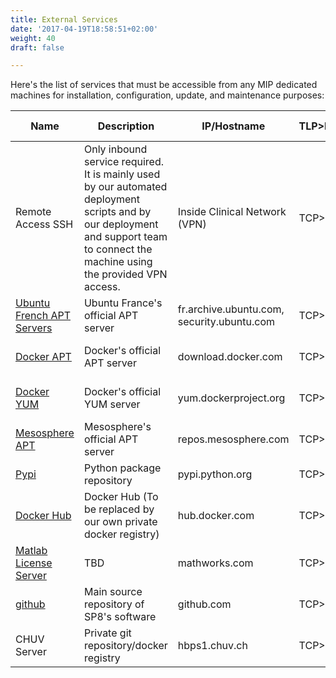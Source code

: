 ```yaml
---
title: External Services
date: '2017-04-19T18:58:51+02:00'
weight: 40
draft: false

---
```


Here's the list of services that must be accessible from any MIP dedicated machines for installation, configuration, update, and maintenance purposes:

| Name                                               | Description                                                                                   |IP/Hostname                                  |TLP>PORT>ALP>IN/OUT | Required by
|----------------------------------------------------|-----------------------------------------------------------------------------------------------|---------------------------------------------|--------------------|--------------
| Remote Access SSH                                  | Only inbound service required. It is mainly used by our automated deployment scripts and by our deployment and support team to connect the machine using the provided VPN access.| Inside Clinical Network (VPN) |TCP>22>SSH>IN   | MIP-Local
| [Ubuntu French APT Servers](https://github.com)    | Ubuntu France's official APT server                                                             | fr.archive.ubuntu.com, security.ubuntu.com  |TCP>443>HTTPS>OUT   | MIP-Local on Ubuntu
| [Docker APT](https://www.docker.com)               | Docker's official APT server                                                                    | download.docker.com                         |TCP>443>HTTPS>OUT   | MIP-Local on Ubuntu
| [Docker YUM](https://www.docker.com)               | Docker's official YUM server                                                                    | yum.dockerproject.org                       |TCP>443>HTTPS>OUT   | MIP-Local on RHEL
| [Mesosphere APT](https://mesosphere.com)           | Mesosphere's official APT server                                                                | repos.mesosphere.com                        |TCP>443>HTTPS>OUT   | MIP-Local on Ubuntu
| [Pypi](https://pypi.python.org)                    | Python package repository                                                                     | pypi.python.org                             |TCP>443>HTTPS>OUT   | MIP-Local
| [Docker Hub](https://hub.docker.com)               | Docker Hub (To be replaced by our own private docker registry)                                | hub.docker.com                              |TCP>443>HTTPS>OUT   | MIP-Local
| [Matlab License Server](https://www.mathworks.com) | TBD                                                                                           | mathworks.com                               |TCP>443>HTTPS>OUT   | MIP-Local
| [github](https://github.com)                       | Main source repository of SP8's software                                                      | github.com                                  |TCP>443>HTTPS>OUT   | MIP-Local
| CHUV Server                                        | Private git repository/docker registry                                                        | hbps1.chuv.ch                               |TCP>443>HTTPS>OUT   | MIP-Local
